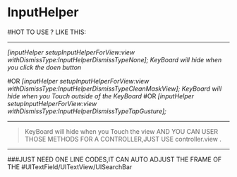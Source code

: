 InputHelper
===========
#HOT TO USE ? LIKE THIS:

***
*[inputHelper setupInputHelperForView:view withDismissType:InputHelperDismissTypeNone];
KeyBoard will hide when you click the doen button*

#OR
*[inputHelper setupInputHelperForView:view withDismissType:InputHelperDismissTypeCleanMaskView];
KeyBoard will hide when you Touch outside of the KeyBoard*
#OR
*[inputHelper setupInputHelperForView:view withDismissType:InputHelperDismissTypeTapGusture];*

***
>KeyBoard will hide when you Touch the view
AND YOU CAN USER THOSE METHODS FOR A CONTROLLER,JUST USE controller.view .
***
###JUST NEED ONE LINE CODES,IT CAN AUTO ADJUST THE FRAME OF THE 
#UITextField/UITextView/UISearchBar
